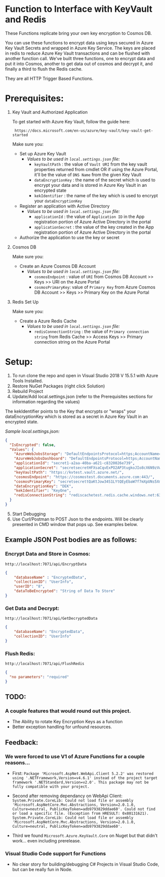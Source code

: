 # Function to Interface with KeyVault and Redis 

These Functions replicate bring your own key encryption to Cosmos DB. 

You can use these functions to encrypt data using keys secured in Azure Key Vault Secrets and wrapped in Azure Key Service. 
The keys are placed in redis to reduce Azure Key Vault transactions and can be flushed with another function call. 
We've built three functions, one to encrypt data and put it into Cosmos, another to get data out of cosmos and decrypt it, and finally a third to flush the Redis cache.

They are all HTTP Trigger Based Functions. 

# Prerequisites:

1. Key Vault and Authorized Application

	To get started with Azure Key Vault, follow the guide here:

		https://docs.microsoft.com/en-us/azure/key-vault/key-vault-get-started

	Make sure you:
	- Set up Azure Key Vault
		- *Values to be used in `local.settings.json` file:*
			- `keyVaultPath` : the value of `Vault URI` from the key vault properties returned from cmdlet OR if using the Azure Portal, it'll be the value of `DNS Name` from the given Key Vault
			- `dataEncryptionKey` : the name of the secret which is used to encrypt your data and is stored in Azure Key Vault in an encrypted state
			- `kekIdentifier` : the name of the key which is used to encrypt your `dataEncryptionKey`
	- Register an application with Active Directory
		- *Values to be used in `local.settings.json` file:*
			- `applicationId` : the value of `Application ID` in the App registration portion of Azure Active Directory in the portal
			- `applicationSecret` : the value of the key created in the App registration portion of Azure Active Directory in the portal
	- Authorize the application to use the key or secret

2. Cosmos DB
	
	Make sure you:
	- Create an Azure Cosmos DB Account
		- *Values to be used in `local.settings.json` file:*
			- `cosmosEndpoint` : value of `URI` from Cosmos DB Account >> Keys >> URI on the Azure Portal
			- `cosmosPrimaryKey`: value of `Primary Key` from Azure Cosmos DB Account >> Keys >> Primary Key on the Azure Portal

3. Redis Set Up

	Make sure you:
	- Create a Azure Redis Cache
		- *Values to be used in `local.settings.json` file:*
			- `redisConnectionString` : the value of `Primary connection string` from Redis Cache >> Access Keys >> Primary connection string on the Azure Portal

# Setup:

1. To run clone the repo and open in Visual Studio 2018 V 15.5.1 with Azure Tools Installed. 
2. Restore NuGet Packages (right click Solution)
3. Rebuild Project 
4. Update/Add local.settings.json (refer to the Prerequisites sections for information regarding the values)

The kekIdentifier points to the Key that encrypts or "wraps" your dataEncryptionKey which is stored as a secret in Azure Key Vault in an encrypted state. 

*Sample local.settings.json:*
```JSON
{
  "IsEncrypted": false,
  "Values": {
    "AzureWebJobsStorage": "DefaultEndpointsProtocol=https;AccountName=storeafunc9520;AccountKey=secretCQ5CNZIjt0D8Vwo6hZClgnulam0bWY1GIHyZ/k3XHcbxX0qFCmIl1VAHLQXjSe0SvjFnirMREMciw==",
    "AzureWebJobsDashboard": "DefaultEndpointsProtocol=https;AccountName=storefunc9520;AccountKey=secretfogCQ5CNZIjt0D8Vwo6hZClgnulam0bWY1GIHyZ/k3XHcbxX0qFCmIl1VAHLQXjSe0SvjFnirMREMciw==",
    "applicationId": "secret1-a2aa-40ba-a621-c8320026e739",
    "applicationSecret": "secretsecretHFXsaCqvExPO2AP3tugkoJIo8cX6N9zVw=",
    "keyVaultPath": "https://kvtest.vault.azure.net/",
    "cosmosEndpoint": "https://cosmostest.documents.azure.com:443/",
    "cosmosPrimaryKey": "secretsecrettQaKtJow34S1LYtQEyEbaW7f7mXpUNs5Xm0mxTkob57V7chtAoVpX5LiuNJdTPkCmtsEL8v3w==",
    "dataEncryptionKey": "DEK",
    "kekIdentifier": "KeyOne",
    "redisConnectionString": "rediscachetest.redis.cache.windows.net:6380,password=secretdf/UcfgXeqqb5IvD6zSLMkG48oiKNzAM+T8g=,ssl=True,abortConnect=False"
  }
}
```

5. Start Debugging
6. Use Curl/Postman to POST Json to the endpoints. Will be clearly presented in CMD window that pops up. See examples below. 

## Example JSON Post bodies are as follows: 

### Encrypt Data and Store in Cosmos: 
`http://localhost:7071/api/EncryptData` 

```JSON
{
	"databaseName" : "EncryptedData",
	"collectionID": "UserInfo",
	"userID": "8", 
	"dataToBeEncrypted": "String of Data To Store"
}
```

### Get Data and Decrypt: 
`http://localhost:7071/api/GetDecryptedData`

```JSON
{
	"databaseName": "EncryptedData", 
	"collectionID": "UserInfo"
}
```

### Flush Redis: 
`http://localhost:7071/api/FlushRedis`

```JSON
{
  "no parameters": "required" 
} 
```

## TODO: 

### A couple features that would round out this project. 
- The Ability to rotate Key Encryption Keys as a function
- Better exception handling for unfound resources. 

## Feedback: 
###  We were forced to use V1 of Azure Functions for a couple reasons...
- First: 
`Package 'Microsoft.AspNet.WebApi.Client 5.2.2' was restored using '.NETFramework,Version=v4.6.1' instead of the project target framework '.NETStandard,Version=v2.0'. This package may not be fully compatible with your project.`

- Second after removing dependancy on WebApi Client:
`System.Private.CoreLib: Could not load file or assembly 'Microsoft.AspNetCore.Mvc.Abstractions, Version=2.0.1.0, Culture=neutral, PublicKeyToken=adb9793829ddae60'. Could not find or load a specific file. (Exception from HRESULT: 0x80131621). System.Private.CoreLib: Could not load file or assembly 'Microsoft.AspNetCore.Mvc.Abstractions, Version=2.0.1.0, Culture=neutral, PublicKeyToken=adb9793829ddae60'.`

- Third we found `Microsoft.Azure.KeyVault.Core` on Nuget but that didn't work... even including prerelease. 

### Visual Studio Code support for Functions
- No clear story for building/debugging C# Projects in Visual Studio Code, but can be really fun in Node. 



